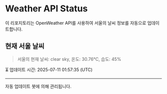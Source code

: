 
# Weather API Status

이 리포지토리는 OpenWeather API를 사용하여 서울의 날씨 정보를 자동으로 업데이트합니다.

## 현재 서울 날씨
> 서울의 현재 날씨: clear sky, 온도: 30.76°C, 습도: 45%

⏳ 업데이트 시간: 2025-07-11 01:57:35 (UTC)

---
자동 업데이트 봇에 의해 관리됩니다.
